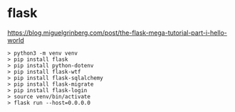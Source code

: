 # flask

https://blog.miguelgrinberg.com/post/the-flask-mega-tutorial-part-i-hello-world

```
> python3 -m venv venv
> pip install flask
> pip install python-dotenv
> pip install flask-wtf
> pip install flask-sqlalchemy
> pip install flask-migrate
> pip install flask-login
> source venv/bin/activate
> flask run --host=0.0.0.0
```


